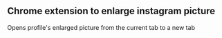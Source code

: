 ## Chrome extension to enlarge instagram picture

Opens profile's enlarged picture from the current tab to a new tab